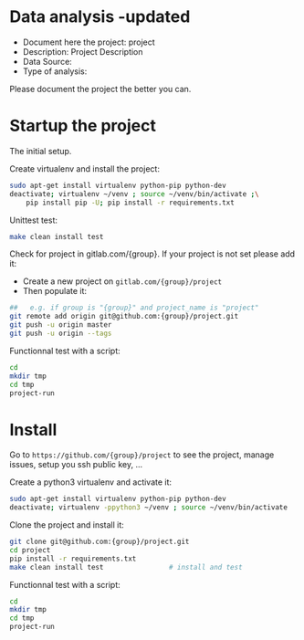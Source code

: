 # Data analysis -updated
- Document here the project: project
- Description: Project Description
- Data Source:
- Type of analysis:

Please document the project the better you can.

# Startup the project

The initial setup.

Create virtualenv and install the project:
```bash
sudo apt-get install virtualenv python-pip python-dev
deactivate; virtualenv ~/venv ; source ~/venv/bin/activate ;\
    pip install pip -U; pip install -r requirements.txt
```

Unittest test:
```bash
make clean install test
```

Check for project in gitlab.com/{group}.
If your project is not set please add it:

- Create a new project on `gitlab.com/{group}/project`
- Then populate it:

```bash
##   e.g. if group is "{group}" and project_name is "project"
git remote add origin git@github.com:{group}/project.git
git push -u origin master
git push -u origin --tags
```

Functionnal test with a script:

```bash
cd
mkdir tmp
cd tmp
project-run
```

# Install

Go to `https://github.com/{group}/project` to see the project, manage issues,
setup you ssh public key, ...

Create a python3 virtualenv and activate it:

```bash
sudo apt-get install virtualenv python-pip python-dev
deactivate; virtualenv -ppython3 ~/venv ; source ~/venv/bin/activate
```

Clone the project and install it:

```bash
git clone git@github.com:{group}/project.git
cd project
pip install -r requirements.txt
make clean install test                # install and test
```
Functionnal test with a script:

```bash
cd
mkdir tmp
cd tmp
project-run
```

